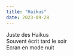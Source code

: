 ```yaml
---
title: "Haikus"
date: 2023-09-28
---
```


Juste des Haikus  
Souvent écrit tard le soir  
Ecran en mode nuit  
